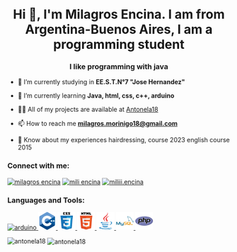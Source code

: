 <h1 align="center">Hi 👋, I'm Milagros Encina. I am from Argentina-Buenos Aires, I am a programming student</h1>
<h3 align="center">I like programming with java</h3>

- 🔭 I’m currently studying in **EE.S.T.N°7 "Jose Hernandez"**

- 🌱 I’m currently learning **Java, html, css, c++, arduino**

- 👨‍💻 All of my projects are available at [Antonela18](Antonela18)

- 📫 How to reach me **milagros.morinigo18@gmail.com**

- 📄 Know about my experiences hairdressing, course 2023 english course 2015

<h3 align="left">Connect with me:</h3>
<p align="left">
<a href="https://linkedin.com/in/milagros encina" target="blank"><img align="center" src="https://raw.githubusercontent.com/rahuldkjain/github-profile-readme-generator/master/src/images/icons/Social/linked-in-alt.svg" alt="milagros encina" height="30" width="40" /></a>
<a href="https://fb.com/mili encina" target="blank"><img align="center" src="https://raw.githubusercontent.com/rahuldkjain/github-profile-readme-generator/master/src/images/icons/Social/facebook.svg" alt="mili encina" height="30" width="40" /></a>
<a href="https://instagram.com/miliii.encina" target="blank"><img align="center" src="https://raw.githubusercontent.com/rahuldkjain/github-profile-readme-generator/master/src/images/icons/Social/instagram.svg" alt="miliii.encina" height="30" width="40" /></a>
</p>

<h3 align="left">Languages and Tools:</h3>
<p align="left"> <a href="https://www.arduino.cc/" target="_blank" rel="noreferrer"> <img src="https://cdn.worldvectorlogo.com/logos/arduino-1.svg" alt="arduino" width="40" height="40"/> </a> <a href="https://www.w3schools.com/cpp/" target="_blank" rel="noreferrer"> <img src="https://raw.githubusercontent.com/devicons/devicon/master/icons/cplusplus/cplusplus-original.svg" alt="cplusplus" width="40" height="40"/> </a> <a href="https://www.w3schools.com/css/" target="_blank" rel="noreferrer"> <img src="https://raw.githubusercontent.com/devicons/devicon/master/icons/css3/css3-original-wordmark.svg" alt="css3" width="40" height="40"/> </a> <a href="https://www.w3.org/html/" target="_blank" rel="noreferrer"> <img src="https://raw.githubusercontent.com/devicons/devicon/master/icons/html5/html5-original-wordmark.svg" alt="html5" width="40" height="40"/> </a> <a href="https://www.java.com" target="_blank" rel="noreferrer"> <img src="https://raw.githubusercontent.com/devicons/devicon/master/icons/java/java-original.svg" alt="java" width="40" height="40"/> </a> <a href="https://www.mysql.com/" target="_blank" rel="noreferrer"> <img src="https://raw.githubusercontent.com/devicons/devicon/master/icons/mysql/mysql-original-wordmark.svg" alt="mysql" width="40" height="40"/> </a> <a href="https://www.php.net" target="_blank" rel="noreferrer"> <img src="https://raw.githubusercontent.com/devicons/devicon/master/icons/php/php-original.svg" alt="php" width="40" height="40"/> </a> </p>

<p><img align="left" src="https://github-readme-stats.vercel.app/api/top-langs?username=antonela18&show_icons=true&locale=en&layout=compact" alt="antonela18" /></p>

<p>&nbsp;<img align="center" src="https://github-readme-stats.vercel.app/api?username=antonela18&show_icons=true&locale=en" alt="antonela18" /></p>

